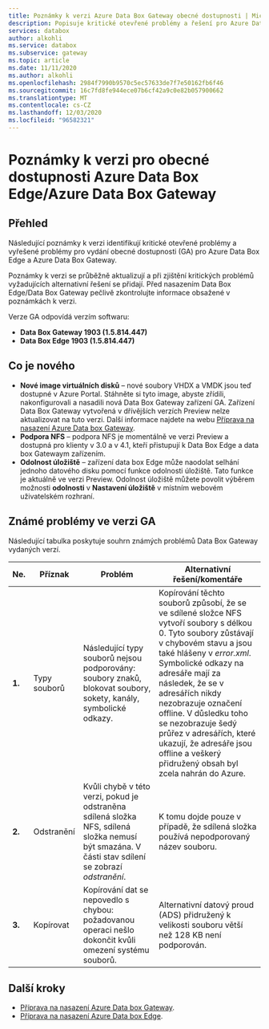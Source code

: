 ```yaml
---
title: Poznámky k verzi Azure Data Box Gateway obecné dostupnosti | Microsoft Docs
description: Popisuje kritické otevřené problémy a řešení pro Azure Data Box Gateway, ve kterých je spuštěná verze s obecnou dostupností.
services: databox
author: alkohli
ms.service: databox
ms.subservice: gateway
ms.topic: article
ms.date: 11/11/2020
ms.author: alkohli
ms.openlocfilehash: 2984f7990b9570c5ec57633de7f7e50162fb6f46
ms.sourcegitcommit: 16c7fd8fe944ece07b6cf42a9c0e82b057900662
ms.translationtype: MT
ms.contentlocale: cs-CZ
ms.lasthandoff: 12/03/2020
ms.locfileid: "96582321"
---
```

# <a name="azure-data-box-edgeazure-data-box-gateway-general-availability-release-notes"></a>Poznámky k verzi pro obecné dostupnosti Azure Data Box Edge/Azure Data Box Gateway

## <a name="overview"></a>Přehled

Následující poznámky k verzi identifikují kritické otevřené problémy a vyřešené problémy pro vydání obecné dostupnosti (GA) pro Azure Data Box Edge a Azure Data Box Gateway. 

Poznámky k verzi se průběžně aktualizují a při zjištění kritických problémů vyžadujících alternativní řešení se přidají. Před nasazením Data Box Edge/Data Box Gateway pečlivě zkontrolujte informace obsažené v poznámkách k verzi.

Verze GA odpovídá verzím softwaru:

- **Data Box Gateway 1903 (1.5.814.447)**
- **Data Box Edge 1903 (1.5.814.447)**


## <a name="whats-new"></a>Co je nového

- **Nové image virtuálních disků** – nové soubory VHDX a VMDK jsou teď dostupné v Azure Portal. Stáhněte si tyto image, abyste zřídili, nakonfigurovali a nasadili nová Data Box Gateway zařízení GA. Zařízení Data Box Gateway vytvořená v dřívějších verzích Preview nelze aktualizovat na tuto verzi. Další informace najdete na webu [Příprava na nasazení Azure Data box Gateway](data-box-gateway-deploy-prep.md).
- **Podpora NFS** – podpora NFS je momentálně ve verzi Preview a dostupná pro klienty v 3.0 a v 4.1, kteří přistupují k Data Box Edge a data box Gatewaym zařízením.
- **Odolnost úložiště** – zařízení data box Edge může naodolat selhání jednoho datového disku pomocí funkce odolnosti úložiště. Tato funkce je aktuálně ve verzi Preview. Odolnost úložiště můžete povolit výběrem možnosti **odolnosti** v **Nastavení úložiště** v místním webovém uživatelském rozhraní.


## <a name="known-issues-in-ga-release"></a>Známé problémy ve verzi GA

Následující tabulka poskytuje souhrn známých problémů Data Box Gateway vydaných verzí.

| Ne. | Příznak | Problém | Alternativní řešení/komentáře |
| --- | --- | --- | --- |
| **1.** |Typy souborů | Následující typy souborů nejsou podporovány: soubory znaků, blokovat soubory, sokety, kanály, symbolické odkazy.  |Kopírování těchto souborů způsobí, že se ve sdílené složce NFS vytvoří soubory s délkou 0. Tyto soubory zůstávají v chybovém stavu a jsou také hlášeny v *error.xml*. <br> Symbolické odkazy na adresáře mají za následek, že se v adresářích nikdy nezobrazuje označení offline. V důsledku toho se nezobrazuje šedý průřez v adresářích, které ukazují, že adresáře jsou offline a veškerý přidružený obsah byl zcela nahrán do Azure. |
| **2.** |Odstranění | Kvůli chybě v této verzi, pokud je odstraněna sdílená složka NFS, sdílená složka nemusí být smazána. V části stav sdílení se zobrazí *odstranění*.  |K tomu dojde pouze v případě, že sdílená složka používá nepodporovaný název souboru. |
| **3.** |Kopírovat | Kopírování dat se nepovedlo s chybou: požadovanou operaci nešlo dokončit kvůli omezení systému souborů.  |Alternativní datový proud (ADS) přidružený k velikosti souboru větší než 128 KB není podporován.   |


## <a name="next-steps"></a>Další kroky

- [Příprava na nasazení Azure Data box Gateway](data-box-gateway-deploy-prep.md).
- [Příprava na nasazení Azure Data box Edge](../databox-online/azure-stack-edge-deploy-prep.md).

